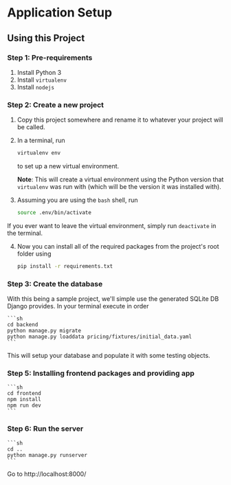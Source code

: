 # Application Setup

## Using this Project

### Step 1: Pre-requirements

1.  Install Python 3
2.  Install `virtualenv`
3.  Install `nodejs`

### Step 2: Create a new project

1.  Copy this project somewhere and rename it to whatever your project will be
    called.
2.  In a terminal, run

    ```sh
    virtualenv env
    ```

    to set up a new virtual environment.

    **Note**: This will create a virtual environment using the Python version
    that `virtualenv` was run with (which will be the version it was installed
    with).
    
3.  Assuming you are using the `bash` shell, run

    ```sh
    source .env/bin/activate
    ```

If you ever want to leave the virtual environment, simply run `deactivate` in
the terminal.

4.  Now you can install all of the required packages from the project's root folder using

    ```sh
    pip install -r requirements.txt
    ```

### Step 3: Create the database

With this being a sample project, we'll simple use the generated SQLite DB Django provides.
In your terminal execute in order

    ```sh
    cd backend
    python manage.py migrate
    python manage.py loaddata pricing/fixtures/initial_data.yaml
    ```
    
This will setup your database and populate it with some testing objects.

### Step 5: Installing frontend packages and providing app

    ```sh
    cd frontend
    npm install
    npm run dev
    ```
    
### Step 6: Run the server

    ```sh
    cd ..
    python manage.py runserver
    ```

Go to http://localhost:8000/


[GitHub]: https://github.com/
[virtual environment]: https://docs.python.org/3/tutorial/venv.html